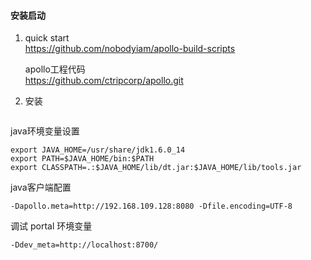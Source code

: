 
#### 安装启动
1. quick start  <br/>
    https://github.com/nobodyiam/apollo-build-scripts<br/>
    
    apollo工程代码  <br/>
    https://github.com/ctripcorp/apollo.git

2. 安装
```

```

java环境变量设置
```
export JAVA_HOME=/usr/share/jdk1.6.0_14 
export PATH=$JAVA_HOME/bin:$PATH 
export CLASSPATH=.:$JAVA_HOME/lib/dt.jar:$JAVA_HOME/lib/tools.jar 
```
java客户端配置

```
-Dapollo.meta=http://192.168.109.128:8080 -Dfile.encoding=UTF-8 
```


调试 portal 环境变量
```
-Ddev_meta=http://localhost:8700/
```












